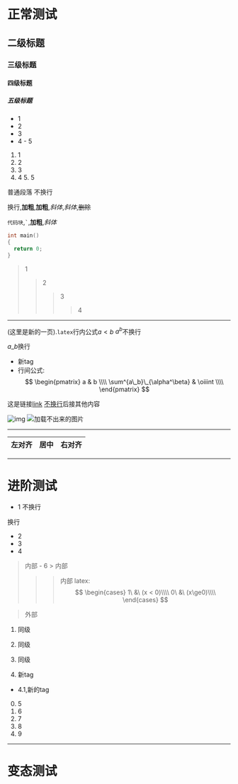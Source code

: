 # 正常测试

## 二级标题

### 三级标题

#### 四级标题

##### 五级标题

- 1
 - 2
  - 3
   - 4
    - 5

1. 1
 2. 2
  3. 3
   4. 4
    5. 5

普通段落
不换行

换行,**加粗**,__加粗__,*斜体*,_斜体_,~~删除~~

`代码块`,`` ` ``,__加粗__,_斜体_

```  cpp
int main()
{
  return 0;
}
```

> 1
>> 2
>>> 3
>>>> 4

--------

(这里是新的一页).`latex`行内公式$a < b$
$a^b$不换行

$a\_b$换行

- 新tag
 - 行间公式:
$$
\begin{pmatrix}
a & b \\\\
\sum^{a\_b}\_{\alpha^\beta} & \oiiint \\\\
\end{pmatrix}
$$

这是链接[link](rel)
[不换行](rel)后接其他内容

![img](img/伊鹤武士350.jpg)
![加载不出来的图片](sdfsadfasfasdfsafas)

----

| 左对齐 | 居中 | 右对齐 |
| :--  | :--: | --: |

----

# 进阶测试

- 1
不换行

换行
- 2
 - 3
  - 4
   > 内部
    - 6
     > 内部
  >>> 内部
  latex: $$ \begin{cases}
  1\ &\ (x < 0)\\\\
  0\ &\ (x\ge0)\\\\
  \end{cases}
  $$

> 外部
1. 同级
2. 同级

3. 同级


4. 新tag


  - 4.1,新的tag
 0. 5
 0. 6
  1. 7
  1. 8
0. 9

---

# 变态测试
